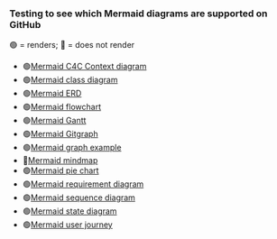 ### Testing to see which Mermaid diagrams are supported on GitHub

🟢 = renders; 🔴 = does not render

* 🟢[Mermaid C4C Context diagram](mermaid-c4c-context-diagram.md) 
* 🟢[Mermaid class diagram](mermaid-class-diagram.md) 
* 🟢[Mermaid ERD](mermaid-erd.md) 
* 🟢[Mermaid flowchart](mermaid-flowchart.md) 
* 🟢[Mermaid Gantt](mermaid-gantt.md) 
* 🟢[Mermaid Gitgraph](mermaid-gitgraph.md) 
* 🟢[Mermaid graph example](mermaid-graph-example.md) 
* 🔴[Mermaid mindmap](mermaid-mindmap.md) 
* 🟢[Mermaid pie chart](mermaid-pie-chart.md) 
* 🟢[Mermaid requirement diagram](mermaid-requirement-diagram.md) 
* 🟢[Mermaid sequence diagram](mermaid-sequence-diagram.md) 
* 🟢[Mermaid state diagram](mermaid-state-diagram.md) 
* 🟢[Mermaid user journey](mermaid-user-journey.md)